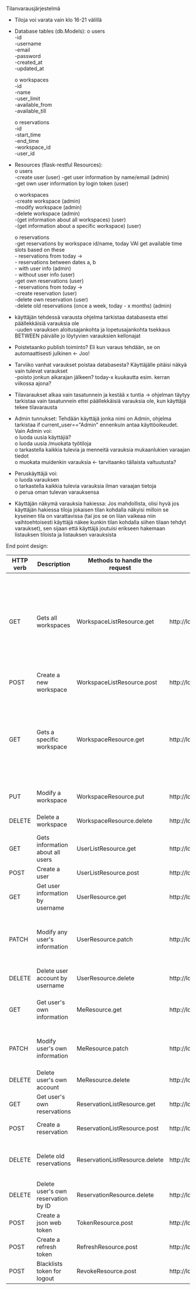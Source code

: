 Tilanvarausjärjestelmä

-	Tiloja voi varata vain klo 16-21 välillä

-	Database tables (db.Models):
    o   users  
        -id  
        -username  
        -email  
        -password  
        -created_at  
        -updated_at  
        
    o	workspaces  
        -id  
        -name  
        -user_limit  
        -available_from  
        -available_till  
        
    o	reservations  
        -id  
        -start_time  
        -end_time  
        -workspace_id  
        -user_id  

-   Resources (flask-restful Resources):  
    o   users  
        -create user (user) 
        -get user information by name/email (admin)  
        -get own user information by login token (user)  

    o   workspaces  
        -create workspace (admin)  
        -modify workspace (admin)  
        -delete workspace (admin)  
        -(get information about all workspaces) (user)  
        -(get information about a specific workspace) (user)  

    o   reservations  
        -get reservations by workspace id/name, today VAI get available time slots based on these  
            - reservations from today ->  
            - reservations between dates a, b  
            - with user info (admin)  
            - without user info (user)  
        -get own reservations (user)  
            - reservations from today ->  
        -create reservation (user)  
        -delete own reservation (user)  
        -delete old reservations (once a week, today - x months) (admin)  



-	käyttäjän tehdessä varausta ohjelma tarkistaa databasesta ettei päällekkäisiä varauksia ole  
        -uuden varauksen aloitusajankohta ja lopetusajankohta tsekkaus BETWEEN päivälle jo löytyvien varauksien kellonajat

-	Poistetaanko publish toiminto? Eli kun varaus tehdään, se on automaattisesti julkinen <- Joo!  

-	Tarviiko vanhat varaukset poistaa databasesta? Käyttäjälle pitäisi näkyä vain tulevat varaukset  
        -poisto jonkun aikarajan jälkeen? today-x kuukautta esim. kerran viikossa ajona?

-	Tilavaraukset alkaa vain tasatunnein ja kestää x tuntia -> ohjelman täytyy tarkistaa vain tasatunnein ettei päällekkäisiä varauksia ole, kun käyttäjä tekee tilavarausta 

- Admin tunnukset: Tehdään käyttäjä jonka nimi on Admin, ohjelma tarkistaa if current_user=="Admin" ennenkuin antaa käyttöoikeudet. Vain Admin voi:  
    o   luoda uusia käyttäjiä?  
    o   luoda uusia /muokata työtiloja  
    o   tarkastella kaikkia tulevia ja menneitä varauksia mukaanlukien varaajan tiedot  
    o   muokata muidenkin varauksia <- tarvitaanko tällaista valtuutusta?  

- Peruskäyttäjä voi:  
    o   luoda varauksen  
    o   tarkastella kaikkia tulevia varauksia ilman varaajan tietoja  
    o   perua oman tulevan varauksensa  

- Käyttäjän näkymä varauksia hakiessa: Jos mahdollista, olisi hyvä jos käyttäjän hakiessa tiloja jokaisen tilan kohdalla näkyisi milloin se kyseinen tila on varattavissa (tai jos se on liian vaikeaa niin vaihtoehtoisesti käyttäjä näkee kunkin tilan kohdalla siihen tilaan tehdyt varaukset), sen sijaan että käyttäjä joutuisi erikseen hakemaan listauksen tiloista ja listauksen varauksista


End point design:

| HTTP verb |                Description                 |   Methods to handle the request   |                          URL                           |                          Comments                     | Done |
|-|-|-|-|-|-|
| GET | Gets all workspaces | WorkspaceListResource.get | http://localhost:5000/workspaces | Workspaces include information about reservations, accessible without logging in. Admin also sees the users who made the reservations. |  |
| POST | Create a new workspace | WorkspaceListResource.post | http://localhost:5000/workspaces | Only accessible by Admin |  |
| GET | Gets a specific workspace | WorkspaceResource.get | http://localhost:5000/workspaces/<string:workspace_name> | Includes reservation info, accessible without logging in. Admin also sees info about the user who made the reservation. |  |
| PUT | Modify a workspace | WorkspaceResource.put | http://localhost:5000/workspaces/<string:workspace_name> | Only accessible by Admin |  |
| DELETE | Delete a workspace | WorkspaceResource.delete | http://localhost:5000/workspaces/<string:workspace_name> | Only accessible by Admin |  |
| GET | Gets information about all users | UserListResource.get | http://localhost:5000/users | Only accessible by Admin |  |
| POST | Create a user | UserListResource.post | http://localhost:5000/users | Anyone can create a user |  |
| GET | Get user information by username | UserResource.get | http://localhost:5000/users/<string:username> | Only accessible by Admin |  |
| PATCH | Modify any user's information | UserResource.patch | http://localhost:5000/users/<string:username> | Only accessible by Admin; Admin can change any user's email or name |  |
| DELETE | Delete user account by username | UserResource.delete | http://localhost:5000/users/<string:username> | Only accessible by Admin |  |
| GET | Get user's own information | MeResource.get | http://localhost:5000/me | Gets user's own username, email, future reservations |  |
| PATCH | Modify user's own information | MeResource.patch | http://localhost:5000/me | User can modify their own username or email |  |
| DELETE | Delete user's own account | MeResource.delete | http://localhost:5000/me | Delete user's own account |  |
| GET | Get user's own reservations | ReservationListResource.get | http://localhost:5000/reservations | Displays user's own reservations |  |
| POST | Create a reservation | ReservationListResource.post | http://localhost:5000/reservations | Only for logged in users |  |
| DELETE | Delete old reservations | ReservationListResource.delete | http://localhost:5000/reservations | Automatically deletes old reservations once a week (optional) |  |
| DELETE | Delete user's own reservation by ID | ReservationResource.delete | http://localhost:5000/reservations/<int:reservation_id> | User can delete their own reservation |  |
| POST | Create a json web token | TokenResource.post | http://localhost:5000/token |  | X |
| POST | Create a refresh token | RefreshResource.post | http://localhost:5000/refresh |  | X |
| POST | Blacklists token for logout | RevokeResource.post | http://localhost:5000/revoke |  | X |